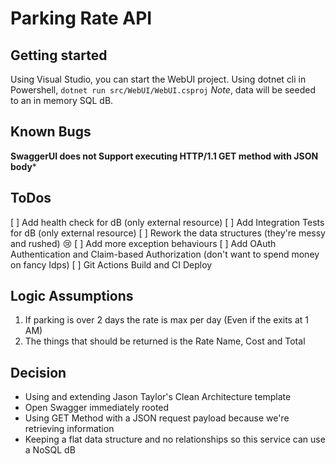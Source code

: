 # Parking Rate API

## Getting started

Using Visual Studio, you can start the WebUI project.
Using dotnet cli in Powershell, `dotnet run src/WebUI/WebUI.csproj`
*Note*, data will be seeded to an in memory SQL dB.

## Known Bugs

**SwaggerUI does not Support executing HTTP/1.1 GET method with JSON body***

## ToDos

[ ] Add health check for dB (only external resource)
[ ] Add Integration Tests for dB (only external resource)
[ ] Rework the data structures (they're messy and rushed) 😢
[ ] Add more exception behaviours
[ ] Add OAuth Authentication and Claim-based Authorization (don't want to spend money on fancy Idps)
[ ] Git Actions Build and CI Deploy

## Logic Assumptions

1. If parking is over 2 days the rate is max per day (Even if the exits at 1 AM)
2. The things that should be returned is the Rate Name, Cost and Total

## Decision

- Using and extending Jason Taylor's Clean Architecture template
- Open Swagger immediately rooted
- Using GET Method with a JSON request payload because we're retrieving information
- Keeping a flat data structure and no relationships so this service can use a NoSQL dB
